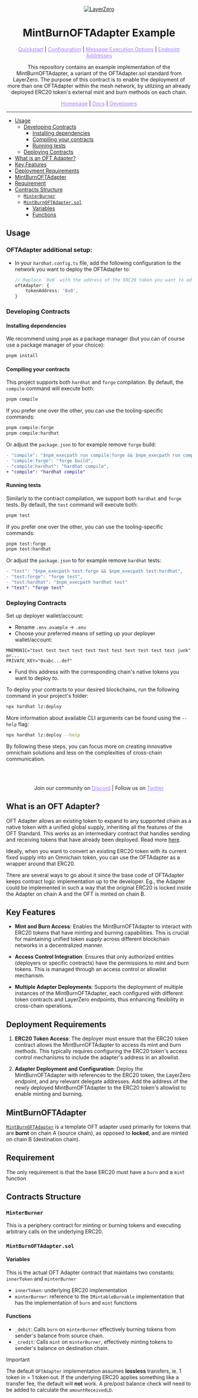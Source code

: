 <p align="center">
  <a href="https://layerzero.network">
    <img alt="LayerZero" style="max-width: 500px" src="https://d3a2dpnnrypp5h.cloudfront.net/bridge-app/lz.png"/>
  </a>
</p>
<h1 align="center">MintBurnOFTAdapter Example</h1>

<p align="center">
  <a href="https://docs.layerzero.network/contracts/oft" style="color: #a77dff">Quickstart</a> | <a href="https://docs.layerzero.network/contracts/oapp-configuration" style="color: #a77dff">Configuration</a> | <a href="https://docs.layerzero.network/contracts/options" style="color: #a77dff">Message Execution Options</a> | <a href="https://docs.layerzero.network/contracts/endpoint-addresses" style="color: #a77dff">Endpoint Addresses</a>
</p>

<p align="center">This repository contains an example implementation of the MintBurnOFTAdapter, a variant of the OFTAdapter.sol standard from LayerZero. The purpose of this contract is to enable the deployment of more than one OFTAdapter within the mesh network, by utilziing an already deployed ERC20 token's external mint and burn methods on each chain.</p>

<p align="center">
  <a href="https://layerzero.network" style="color: #a77dff">Homepage</a> | <a href="https://docs.layerzero.network/" style="color: #a77dff">Docs</a> | <a href="https://layerzero.network/developers" style="color: #a77dff">Developers</a>
</p>

---

- [Usage](#usage)
  - [Developing Contracts](#developing-contracts)
    - [Installing dependencies](#installing-dependencies)
    - [Compiling your contracts](#compiling-your-contracts)
    - [Running tests](#running-tests)
  - [Deploying Contracts](#deploying-contracts)
- [What is an OFT Adapter?](#what-is-an-oft-adapter)
- [Key Features](#key-features)
- [Deployment Requirements](#deployment-requirements)
- [MintBurnOFTAdapter](#mintburnoftadapter)
- [Requirement](#requirement)
- [Contracts Structure](#contracts-structure)
  - [`MinterBurner`](#minterburner)
  - [`MintBurnOFTAdapter.sol`](#mintburnoftadaptersol)
    - [Variables](#variables-1)
    - [Functions](#functions-1)

## Usage

### OFTAdapter additional setup:

- In your `hardhat.config.ts` file, add the following configuration to the network you want to deploy the OFTAdapter to:
  ```typescript
  // Replace `0x0` with the address of the ERC20 token you want to adapt to the OFT functionality.
  oftAdapter: {
      tokenAddress: '0x0',
  }
  ```

### Developing Contracts

#### Installing dependencies

We recommend using `pnpm` as a package manager (but you can of course use a package manager of your choice):

```bash
pnpm install
```

#### Compiling your contracts

This project supports both `hardhat` and `forge` compilation. By default, the `compile` command will execute both:

```bash
pnpm compile
```

If you prefer one over the other, you can use the tooling-specific commands:

```bash
pnpm compile:forge
pnpm compile:hardhat
```

Or adjust the `package.json` to for example remove `forge` build:

```diff
- "compile": "$npm_execpath run compile:forge && $npm_execpath run compile:hardhat",
- "compile:forge": "forge build",
- "compile:hardhat": "hardhat compile",
+ "compile": "hardhat compile"
```

#### Running tests

Similarly to the contract compilation, we support both `hardhat` and `forge` tests. By default, the `test` command will execute both:

```bash
pnpm test
```

If you prefer one over the other, you can use the tooling-specific commands:

```bash
pnpm test:forge
pnpm test:hardhat
```

Or adjust the `package.json` to for example remove `hardhat` tests:

```diff
- "test": "$npm_execpath test:forge && $npm_execpath test:hardhat",
- "test:forge": "forge test",
- "test:hardhat": "$npm_execpath hardhat test"
+ "test": "forge test"
```

### Deploying Contracts

Set up deployer wallet/account:

- Rename `.env.example` -> `.env`
- Choose your preferred means of setting up your deployer wallet/account:

```
MNEMONIC="test test test test test test test test test test test junk"
or...
PRIVATE_KEY="0xabc...def"
```

- Fund this address with the corresponding chain's native tokens you want to deploy to.

To deploy your contracts to your desired blockchains, run the following command in your project's folder:

```bash
npx hardhat lz:deploy
```

More information about available CLI arguments can be found using the `--help` flag:

```bash
npx hardhat lz:deploy --help
```

By following these steps, you can focus more on creating innovative omnichain solutions and less on the complexities of cross-chain communication.

<br></br>

<p align="center">
  Join our community on <a href="https://discord-layerzero.netlify.app/discord" style="color: #a77dff">Discord</a> | Follow us on <a href="https://twitter.com/LayerZero_Labs" style="color: #a77dff">Twitter</a>
</p>

## What is an OFT Adapter?

OFT Adapter allows an existing token to expand to any supported chain as a native token with a unified global supply, inheriting all the features of the OFT Standard. This works as an intermediary contract that handles sending and receiving tokens that have already been deployed. Read more [here](https://docs.layerzero.network/v2/developers/evm/oft/adapter).

Ideally, when you want to convert an existing ERC20 token with its current fixed supply into an Omnichain token, you can use the OFTAdapter as a wrapper around that ERC20.

There are several ways to go about it since the base code of OFTAdapter keeps contract logic implementation up to the developer. Eg., the Adapter could be implemented in such a way that the original ERC20 is locked inside the Adapter on chain A and the OFT is minted on chain B.

## Key Features

- **Mint and Burn Access**: Enables the MintBurnOFTAdapter to interact with ERC20 tokens that have minting and burning capabilities. This is crucial for maintaining unified token supply across different blockchain networks in a decentralized manner.

- **Access Control Integration**: Ensures that only authorized entities (deployers or specific contracts) have the permissions to mint and burn tokens. This is managed through an access control or allowlist mechanism.

- **Multiple Adapter Deployments**: Supports the deployment of multiple instances of the MintBurnOFTAdapter, each configured with different token contracts and LayerZero endpoints, thus enhancing flexibility in cross-chain operations.

## Deployment Requirements

1. **ERC20 Token Access**: The deployer must ensure that the ERC20 token contract allows the MintBurnOFTAdapter to access its mint and burn methods. This typically requires configuring the ERC20 token's access control mechanisms to include the adapter's address in an allowlist.

2. **Adapter Deployment and Configuration**:
   Deploy the MintBurnOFTAdapter with references to the ERC20 token, the LayerZero endpoint, and any relevant delegate addresses.
   Add the address of the newly deployed MintBurnOFTAdapter to the ERC20 token's allowlist to enable minting and burning.

## MintBurnOFTAdapter

[`MintBurnOFTAdapter`](/contracts/MintBurnOFTAdapter.sol) is a template OFT adapter used primarily for tokens that are **burnt** on chain A (source chain), as opposed to **locked**, and are minted on chain B (destination chain).

## Requirement

The only requirement is that the base ERC20 must have a `burn` and a `mint` function

## Contracts Structure

### `MinterBurner`

This is a periphery contract for minting or burning tokens and executing arbitrary calls on the underlying ERC20.

### `MintBurnOFTAdapter.sol`

#### Variables

This is the actual OFT Adapter contract that maintains two constants: `innerToken` and `minterBurner`

- `innerToken`: underlying ERC20 implementation
- `minterBurner`: reference to the `IMintableBurnable` implementation that has the implementation of `burn` and `mint` functions

#### Functions

- `_debit`: Calls `burn` on `minterBurner` effectively burning tokens from sender's balance from source chain.
- `_credit`: Calls `mint` on `minterBurner`, effectively minting tokens to sender's balance on destination chain.

> [!IMPORTANT]
> The default `OFTAdapter` implementation assumes **lossless** transfers, ie. 1 token in = 1 token out. If the underlying ERC20 applies something like a transfer fee, the default will **not** work. A pre/post balance check will need to be added to calculate the `amountReceivedLD`.
